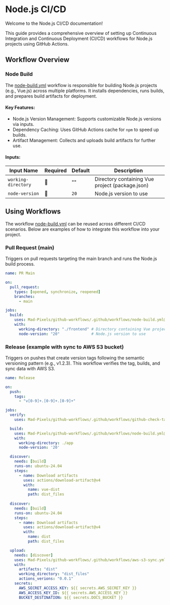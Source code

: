 # Node.js CI/CD
Welcome to the Node.js CI/CD documentation!

This guide provides a comprehensive overview of setting up Continuous Integration and Continuous Deployment (CI/CD) workflows for Node.js projects using GitHub Actions.

## Workflow Overview
### Node Build
The [node-build.yml](https://github.com/Mad-Pixels/github-workflows/blob/main/.github/workflows/node-build.yml) workflow is responsible for building Node.js projects (e.g., Vue.js) across multiple platforms. It installs dependencies, runs builds, and prepares build artifacts for deployment.

#### Key Features:
- Node.js Version Management: Supports customizable Node.js versions via inputs.
- Dependency Caching: Uses GitHub Actions cache for `npm` to speed up builds.
- Artifact Management: Collects and uploads build artifacts for further use.

#### Inputs:
| Input Name          | Required | Default | Description                                     |
|---------------------|----------|---------|-------------------------------------------------|
| `working-directory` | 🔴       | ""      | Directory containing Vue project (package.json) |
| `node-version`      | 🔴       | `20`    | Node.js version to use                          |

## Using Workflows
The workflow [node-build.yml](https://github.com/Mad-Pixels/github-workflows/blob/main/.github/workflows/node-build.yml) can be reused across different CI/CD scenarios. Below are examples of how to integrate this workflow into your project.

### Pull Request (main)
Triggers on pull requests targeting the main branch and runs the Node.js build process.

```yaml
name: PR Main

on:
  pull_request:
    types: [opened, synchronize, reopened]
    branches:
      - main

jobs:
  build:
    uses: Mad-Pixels/github-workflows/.github/workflows/node-build.yml@main
    with:
      working-directory: "./frontend" # Directory containing Vue project
      node-version: "20"              # Node.js version to use
```

### Release (example with sync to AWS S3 bucket)
Triggers on pushes that create version tags following the semantic versioning pattern (e.g., v1.2.3). This workflow verifies the tag, builds, and sync data with AWS S3.

```yaml
name: Release

on:
  push:
    tags:
      - "v[0-9]+.[0-9]+.[0-9]+"

jobs:
  verify:
    uses: Mad-Pixels/github-workflows/.github/workflows/github-check-tag.yml@main

  build:
    uses: Mad-Pixels/github-workflows/.github/workflows/node-build.yml@main
    with:
      working-directory: ./app
      node-version: '20'

  discover:
    needs: [build]
    runs-on: ubuntu-24.04
    steps:
      - name: Download artifacts
        uses: actions/download-artifact@v4
        with:
          name: vue-dist
          path: dist_files
    
  discover:
    needs: [build]
    runs-on: ubuntu-24.04
    steps:
      - name: Download artifacts
        uses: actions/download-artifact@v4
        with:
          name: dist
          path: dist_files

  upload:
    needs: [discover]
    uses: Mad-Pixels/github-workflows/.github/workflows/aws-s3-sync.yml@main
    with:
      artifacts: "dist"
      working_directory: "dist_files"
      actions_verions: "0.0.1"
    secrets:
      AWS_SECRET_ACCESS_KEY: ${{ secrets.AWS_SECRET_KEY }}
      AWS_ACCESS_KEY_ID: ${{ secrets.AWS_ACCESS_KEY }}
      BUCKET_DESTINATION: ${{ secrets.DOCS_BUCKET }}
```